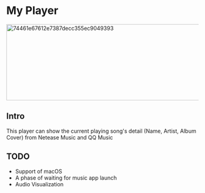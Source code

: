 # My Player

<img width="545" height="200" alt="74461e67612e7387decc355ec9049393" src="https://github.com/user-attachments/assets/538bdba0-e35d-4ed8-a482-b754ae1317d5" />

## Intro
This player can show the current playing song's detail (Name, Artist, Album Cover) from Netease Music and QQ Music

## TODO
  - Support of macOS
  - A phase of waiting for music app launch
  - Audio Visualization
